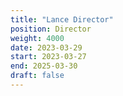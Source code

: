 ```yaml
---
title: "Lance Director"
position: Director
weight: 4000
date: 2023-03-29
start: 2023-03-27
end: 2025-03-30
draft: false
---
```

